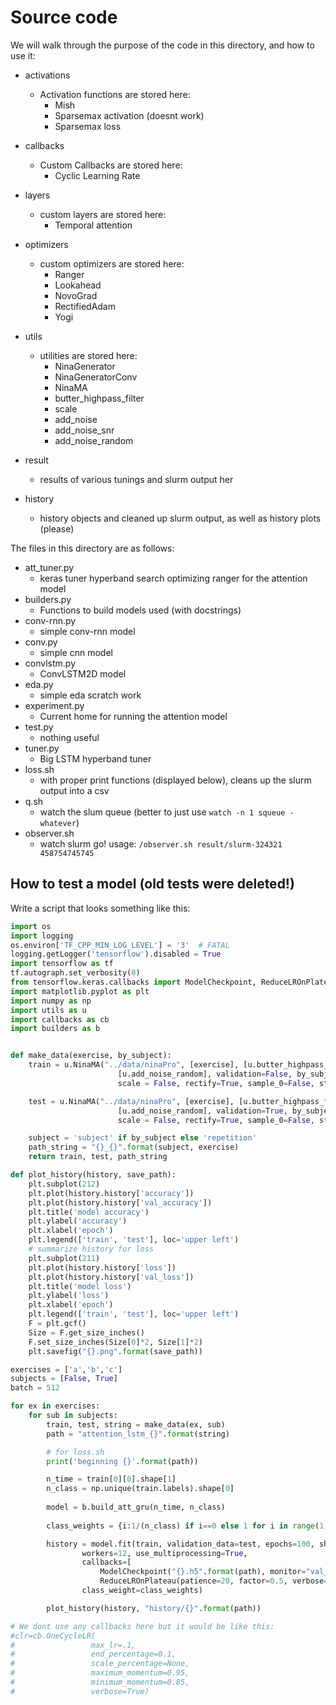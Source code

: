 # Source code

We will walk through the purpose of the code in this directory, and how to use it:

* activations
	*  Activation functions are stored here:
		* Mish
		* Sparsemax activation (doesnt work)
		* Sparsemax loss
* callbacks
	* Custom Callbacks are stored here:
		* Cyclic Learning Rate
* layers
	* custom layers are stored here:
		* Temporal attention
* optimizers
	* custom optimizers are stored here:
		* Ranger
		* Lookahead
		* NovoGrad
		* RectifiedAdam
		* Yogi
* utils
	* utilities are stored here:
		* NinaGenerator
		* NinaGeneratorConv
		* NinaMA
		* butter_highpass_filter
		* scale
		* add_noise
		* add_noise_snr
		* add_noise_random

* result
	* results of various tunings and slurm output her
* history
	* history objects and cleaned up slurm output, as well as history plots (please)

The files in this directory are as follows:
* att_tuner.py
	* keras tuner hyperband search optimizing ranger for the attention model
* builders.py
	* Functions to build models used (with docstrings)
* conv-rnn.py
	* simple conv-rnn model
* conv.py
	* simple cnn model
* convlstm.py
	* ConvLSTM2D model
* eda.py
	* simple eda scratch work
* experiment.py
	* Current home for running the attention model
* test.py
	* nothing useful
* tuner.py 
	* Big LSTM hyperband tuner
* loss.sh
	* with proper print functions (displayed below), cleans up the slurm output into a csv
* q.sh
	* watch the slum queue (better to just use `watch -n 1 squeue -whatever`) 
* observer.sh
	* watch slurm go! usage: `/observer.sh result/slurm-324321 458754745745`



## How to test a model (old tests were deleted!)

Write a script that looks something like this:

```python
import os
import logging
os.environ['TF_CPP_MIN_LOG_LEVEL'] = '3'  # FATAL
logging.getLogger('tensorflow').disabled = True
import tensorflow as tf
tf.autograph.set_verbosity(0)
from tensorflow.keras.callbacks import ModelCheckpoint, ReduceLROnPlateau
import matplotlib.pyplot as plt
import numpy as np
import utils as u
import callbacks as cb
import builders as b


def make_data(exercise, by_subject):
	train = u.NinaMA("../data/ninaPro", [exercise], [u.butter_highpass_filter],
                        [u.add_noise_random], validation=False, by_subject = by_subject, batch_size=batch,
                        scale = False, rectify=True, sample_0=False, step=5, n=15, window_size=52, super_augment=False)

	test = u.NinaMA("../data/ninaPro", [exercise], [u.butter_highpass_filter],
                        [u.add_noise_random], validation=True, by_subject = by_subject, batch_size=batch,
                        scale = False, rectify=True, sample_0=False, step=5, n=15, window_size=52, super_augment=False)

	subject = 'subject' if by_subject else 'repetition'
	path_string = "{}_{}".format(subject, exercise)
	return train, test, path_string

def plot_history(history, save_path):
	plt.subplot(212)
	plt.plot(history.history['accuracy'])
	plt.plot(history.history['val_accuracy'])
	plt.title('model accuracy')
	plt.ylabel('accuracy')
	plt.xlabel('epoch')
	plt.legend(['train', 'test'], loc='upper left')
	# summarize history for loss
	plt.subplot(211)
	plt.plot(history.history['loss'])
	plt.plot(history.history['val_loss'])
	plt.title('model loss')
	plt.ylabel('loss')
	plt.xlabel('epoch')
	plt.legend(['train', 'test'], loc='upper left')
	F = plt.gcf()
	Size = F.get_size_inches()
	F.set_size_inches(Size[0]*2, Size[1]*2)
	plt.savefig("{}.png".format(save_path))

exercises = ['a','b','c']
subjects = [False, True]
batch = 512

for ex in exercises:
	for sub in subjects:
		train, test, string = make_data(ex, sub)
		path = "attention_lstm_{}".format(string)

		# for loss.sh
		print('beginning {}'.format(path))

		n_time = train[0][0].shape[1]
		n_class = np.unique(train.labels).shape[0]
		
		model = b.build_att_gru(n_time, n_class)
		
		class_weights = {i:1/(n_class) if i==0 else 1 for i in range(1, n_class+1)}

		history = model.fit(train, validation_data=test, epochs=100, shuflle=False,
				workers=12, use_multiprocessing=True,
				callbacks=[
					ModelCheckpoint("{}.h5".format(path), monitor="val_loss", keep_best_only=True),
					ReduceLROnPlateau(patience=20, factor=0.5, verbose=1)],
				class_weight=class_weights)

		plot_history(history, "history/{}".format(path))

# We dont use any callbacks here but it would be like this:
#clr=cb.OneCycleLR(
#                 max_lr=.1,
#                 end_percentage=0.1,
#                 scale_percentage=None,
#                 maximum_momentum=0.95,
#                 minimum_momentum=0.85,
#                 verbose=True)
```

